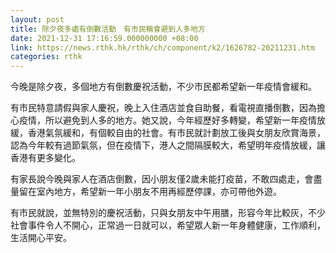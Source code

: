 ```yaml
---
layout: post
title: 除夕夜多處有倒數活動　有市民稱會避到人多地方
date: 2021-12-31 17:16:59.000000000 +08:00
link: https://news.rthk.hk/rthk/ch/component/k2/1626782-20211231.htm
categories: rthk
---
```


今晚是除夕夜，多個地方有倒數慶祝活動，不少市民都希望新一年疫情會緩和。

有市民特意請假與家人慶祝，晚上入住酒店並食自助餐，看電視直播倒數，因為擔心疫情，所以避免到人多的地方。她又說，今年經歷好多轉變，希望新一年疫情放緩，香港氣氛緩和，有個較自由的社會。有市民就計劃放工後與女朋友欣賞海景，認為今年較有過節氣氛，但在疫情下，港人之間隔膜較大，希望明年疫情放緩，讓香港有更多變化。

有家長說今晚與家人在酒店倒數，因小朋友僅2歲未能打疫苗，不敢四處走，會盡量留在室內地方，希望新一年小朋友不用再經歷停課，亦可帶他外遊。

有市民就說，並無特別的慶祝活動，只與女朋友中午用膳，形容今年比較灰，不少社會事件令人不開心，正常過一日就可以，希望眾人新一年身體健康，工作順利，生活開心平安。

